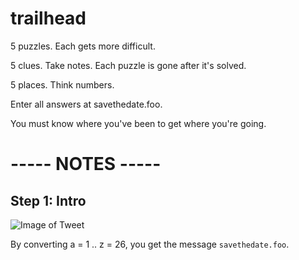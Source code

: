 # trailhead
5 puzzles. Each gets more difficult.

5 clues. Take notes. Each puzzle is gone after it's solved.

5 places. Think numbers. 

Enter all answers at savethedate.foo.

You must know where you've been to get where you're going.


# ----- NOTES -----


## Step 1: Intro

![Image of Tweet](http://imgur.com/sIoqXT8)

By converting a = 1 .. z = 26, you get the message `savethedate.foo`.
